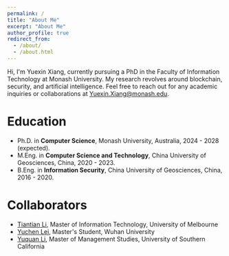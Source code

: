 ```yaml
---
permalink: /
title: "About Me"
excerpt: "About Me"
author_profile: true
redirect_from: 
  - /about/
  - /about.html
---
```


Hi, I'm Yuexin Xiang, currently pursuing a PhD in the Faculty of Information Technology at Monash University. My research revolves around blockchain, security, and artificial intelligence. Feel free to reach out for any academic inquiries or collaborations at <u>Yuexin.Xiang@monash.edu</u>.

Education
======
* Ph.D. in **Computer Science**, Monash University, Australia, 2024 - 2028 (expected).
* M.Eng. in **Computer Science and Technology**, China University of Geosciences, China, 2020 - 2023.
* B.Eng. in **Information Security**, China University of Geosciences, China, 2016 - 2020.
 
Collaborators
======
* [Tiantian Li](https://www.linkedin.com/in/tiant-li/), Master of Information Technology, University of Melbourne
* [Yuchen Lei](www.linkedin.com/in/~yclei/), Master's Student, Wuhan University
* [Yuquan Li](https://www.linkedin.com/in/yuquan-li-0228/), Master of Management Studies, University of Southern California
<!-- --* Wenxuan Wang, PhD Candidate, Peking University
* Linchuan Xiang, Professor, Huazhong University of Science and Technology>




